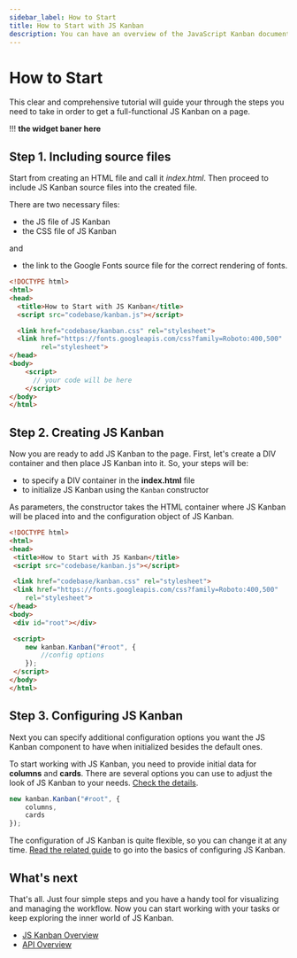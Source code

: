 ```yaml
---
sidebar_label: How to Start
title: How to Start with JS Kanban
description: You can have an overview of the JavaScript Kanban documentation. Browse developer guides and API reference and try out code examples and live demos.
---
```


# How to Start

This clear and comprehensive tutorial will guide your through the steps you need to take in order to get a full-functional JS Kanban on a page.

!!! **the widget baner here**

## Step 1. Including source files

Start from creating an HTML file and call it *index.html*. Then proceed to include JS Kanban source files into the created file.

There are two necessary files:

- the JS file of JS Kanban
- the CSS file of JS Kanban

and

- the link to the Google Fonts source file for the correct rendering of fonts.

~~~html title="index.html"
<!DOCTYPE html>
<html>
<head>
  <title>How to Start with JS Kanban</title>
  <script src="codebase/kanban.js"></script>   

  <link href="codebase/kanban.css" rel="stylesheet">
  <link href="https://fonts.googleapis.com/css?family=Roboto:400,500"
  		rel="stylesheet">
</head>
<body>
	<script>
	  // your code will be here
	</script>
</body>
</html>
~~~

## Step 2. Creating JS Kanban

Now you are ready to add JS Kanban to the page. First, let's create a DIV container and then place JS Kanban into it. So, your steps will be:

- to specify a DIV container in the **index.html** file
- to initialize JS Kanban using the `Kanban` constructor

As parameters, the constructor takes the HTML container where JS Kanban will be placed into and the configuration object of JS Kanban.

~~~html title="index.html"
<!DOCTYPE html>
<html>
<head>
 <title>How to Start with JS Kanban</title>
 <script src="codebase/kanban.js"></script>   

 <link href="codebase/kanban.css" rel="stylesheet">  
 <link href="https://fonts.googleapis.com/css?family=Roboto:400,500"
  	rel="stylesheet">
</head>
<body>
 <div id="root"></div>

 <script>
	new kanban.Kanban("#root", {
		//config options
	});
 </script>
</body>
</html>
~~~

## Step 3. Configuring JS Kanban

Next you can specify additional configuration options you want the JS Kanban component to have when initialized besides the default ones.

To start working with JS Kanban, you need to provide initial data for **columns** and **cards**.
There are several options you can use to adjust the look of JS Kanban to your needs. [Check the details](../guides/configuration).

~~~js
new kanban.Kanban("#root", {
	columns,
	cards
});
~~~

The configuration of JS Kanban is quite flexible, so you can change it at any time. [Read the related guide](../guides/configuration) to go into the basics of configuring JS Kanban.


## What's next

That's all. Just four simple steps and you have a handy tool for visualizing and managing the workflow. Now you can start working with your tasks or keep exploring the inner world of JS Kanban.

- [JS Kanban Overview](../)
- [API Overview](../api/api_overview)
